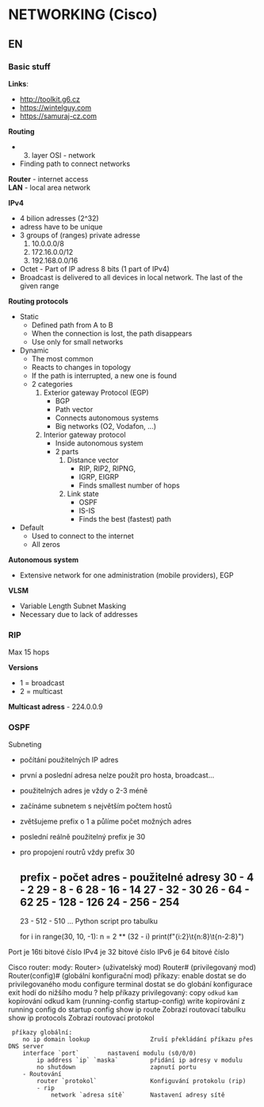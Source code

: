 # NETWORKING (Cisco)

## EN

### Basic stuff

**Links**:
- http://toolkit.g6.cz
- https://wintelguy.com
- https://samuraj-cz.com

**Routing**
- 3. layer OSI - network
- Finding path to connect networks

**Router** - internet access  
**LAN** - local area network  

**IPv4** 
- 4 bilion adresses (2^32)
- adress have to be unique
- 3 groups of (ranges) private adresse
	1. 10.0.0.0/8
	2. 172.16.0.0/12
	3. 192.168.0.0/16
- Octet - Part of IP adress 8 bits (1 part of IPv4)
- Broadcast is delivered to all devices in local network. The last of the given range

**Routing protocols**
- Static 
	- Defined path from A to B
	- When the connection is lost, the path disappears
	- Use only for small networks
- Dynamic
	- The most common
	- Reacts to changes in topology
	- If the path is interrupted, a new one is found
	- 2 categories
		1. Exterior gateway Protocol (EGP)
			- BGP
			- Path vector
			- Connects autonomous systems
			- Big networks (O2, Vodafon, ...)
		2. Interior gateway protocol
			- Inside autonomous system
			- 2 parts
				1. Distance vector
					- RIP, RIP2, RIPNG,
					- IGRP, EIGRP
					- Finds smallest number of hops
				2. Link state
					- OSPF
					- IS-IS
					- Finds the best (fastest) path
- Default
	- Used to connect to the internet
	- All zeros

**Autonomous system**
- Extensive network for one administration (mobile providers), EGP

**VLSM**
- Variable Length Subnet Masking
- Necessary due to lack of addresses

### RIP

Max 15 hops

**Versions**
- 1 = broadcast
- 2 = multicast

**Multicast adress** - 224.0.0.9

### OSPF


Subneting
  - počítání použitelných IP adres
  - první a poslední adresa nelze použít pro hosta, broadcast...
  - použitelných adres je vždy o 2-3 méně
  - začínáme subnetem s největším počtem hostů
  - zvětšujeme prefix o 1 a půlíme počet možných adres
  - poslední reálně použitelný prefix je 30
  - pro propojení routrů vždy prefix 30

  	prefix - počet adres - použitelné adresy
	30     - 4           - 2
	29     - 8           - 6
    28     - 16          - 14
	27     - 32          - 30
	26     - 64          - 62
	25     - 128         - 126
	24     - 256         - 254
    --------------------------------------
	23     - 512         - 510
	...
	Python script pro tabulku
	
	for i in range(30, 10, -1):
   		n = 2 ** (32 - i)
    	print(f"{i:2}\t{n:8}\t{n-2:8}")

Port je 16ti bitové číslo
IPv4 je 32 bitové číslo
IPv6 je 64 bitové číslo

Cisco router:
	mody:
		Router> 		(uživatelský mod)
		Router# 		(privilegovaný mod)
		Router(config)# (globální konfigurační mod)
	příkazy:
		enable					dostat se do privilegovaného modu
		configure terminal		dostat se do globání konfigurace
		exit					hodí do nižšího modu
		?						help
	 příkazy privilegovaný:
		copy `odkud` `kam`			kopírování odkud kam (running-config startup-config)
		write						kopírování z running config do startup config
		show ip route				Zobrazí routovací tabulku
		show ip protocols			Zobrazí routovací protokol

	 příkazy globální:
		no ip domain lookup					Zruší překládání příkazu přes DNS server
		interface `port`		nastavení modulu (s0/0/0)
			ip address `ip` `maska`			přidání ip adresy v modulu
			no shutdown						zapnutí portu
		- Routování
			router `protokol`				Konfiguvání protokolu (rip)
			- rip
				network `adresa sítě`		Nastavení adresy sítě
